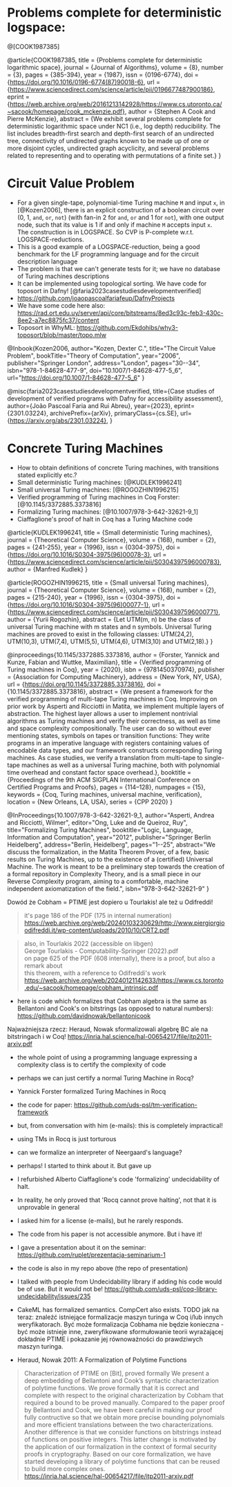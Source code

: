 # Problems complete for deterministic logspace:
@[COOK1987385]

@article{COOK1987385,
title = {Problems complete for deterministic logarithmic space},
journal = {Journal of Algorithms},
volume = {8},
number = {3},
pages = {385-394},
year = {1987},
issn = {0196-6774},
doi = {https://doi.org/10.1016/0196-6774(87)90018-6},
url = {https://www.sciencedirect.com/science/article/pii/0196677487900186},
eprint = {https://web.archive.org/web/20161213142928/https://www.cs.utoronto.ca/~sacook/homepage/cook_mckenzie.pdf},
author = {Stephen A Cook and Pierre McKenzie},
abstract = {We exhibit several problems complete for deterministic logarithmic space under NC1 (i.e., log depth) reducibility. The list includes breadth-first search and depth-first search of an undirected tree, connectivity of undirected graphs known to be made up of one or more disjoint cycles, undirected graph acyclicity, and several problems related to representing and to operating with permutations of a finite set.}
}

# Circuit Value Problem
- For a given single-tape, polynomial-time Turing machine `M` and input `x`, in [@Kozen2006], there is an explicit construction of a boolean circuit over (0, 1, `and`, `or`, `not`) (with fan-in 2 for `and`, `or` and 1 for `not`), with one output node, such that its value is 1 if and only if machine `M` accepts input `x`. The construction is in LOGSPACE. So CVP is P-complete w.r.t. LOGSPACE-reductions.
- This is a good example of a LOGSPACE-reduction, being a good benchmark for the LF programming language and for the circuit description language
- The problem is that we can't generate tests for it; we have no database of Turing machines descriptions
- It can be implemented using topological sorting. We have code for toposort in Dafny! [@faria2023casestudiesdevelopmentverified]
- https://github.com/joaopascoalfariafeup/DafnyProjects
- We have some code here also: https://rad.ort.edu.uy/server/api/core/bitstreams/8ed3c93c-feb3-430c-8ee2-a7ec8875fc37/content 
- Toposort in WhyML: https://github.com/Ekdohibs/why3-toposort/blob/master/topo.mlw 


@Inbook{Kozen2006,
author="Kozen, Dexter C.",
title="The Circuit Value Problem",
bookTitle="Theory of Computation",
year="2006",
publisher="Springer London",
address="London",
pages="30--34",
isbn="978-1-84628-477-9",
doi="10.1007/1-84628-477-5_6",
url="https://doi.org/10.1007/1-84628-477-5_6"
}

@misc{faria2023casestudiesdevelopmentverified,
      title={Case studies of development of verified programs with Dafny for accessibility assessment}, 
      author={João Pascoal Faria and Rui Abreu},
      year={2023},
      eprint={2301.03224},
      archivePrefix={arXiv},
      primaryClass={cs.SE},
      url={https://arxiv.org/abs/2301.03224}, 
}





# Concrete Turing Machines
- How to obtain definitions of concrete Turing machines, with transitions stated explicitly etc.?
- Small deterministic Turing machines: [@KUDLEK1996241]
- Small universal Turing machines: [@ROGOZHIN1996215]
- Verified programming of Turing machines in Coq Forster: [@10.1145/3372885.3373816]
- Formalizing Turing machines: [@10.1007/978-3-642-32621-9_1]
- Ciaffaglione's proof of halt in Coq has a Turing Machine code

@article{KUDLEK1996241,
title = {Small deterministic Turing machines},
journal = {Theoretical Computer Science},
volume = {168},
number = {2},
pages = {241-255},
year = {1996},
issn = {0304-3975},
doi = {https://doi.org/10.1016/S0304-3975(96)00078-3},
url = {https://www.sciencedirect.com/science/article/pii/S0304397596000783},
author = {Manfred Kudlek}
}

@article{ROGOZHIN1996215,
title = {Small universal Turing machines},
journal = {Theoretical Computer Science},
volume = {168},
number = {2},
pages = {215-240},
year = {1996},
issn = {0304-3975},
doi = {https://doi.org/10.1016/S0304-3975(96)00077-1},
url = {https://www.sciencedirect.com/science/article/pii/S0304397596000771},
author = {Yurii Rogozhin},
abstract = {Let UTM(m, n) be the class of universal Turing machine with m states and n symbols. Universal Turing machines are proved to exist in the following classes: UTM(24,2), UTM(10,3), UTM(7,4), UTM(5,5), UTM(4,6), UTM(3,10) and UTM(2,18).}
}

@inproceedings{10.1145/3372885.3373816,
author = {Forster, Yannick and Kunze, Fabian and Wuttke, Maximilian},
title = {Verified programming of Turing machines in Coq},
year = {2020},
isbn = {9781450370974},
publisher = {Association for Computing Machinery},
address = {New York, NY, USA},
url = {https://doi.org/10.1145/3372885.3373816},
doi = {10.1145/3372885.3373816},
abstract = {We present a framework for the verified programming of multi-tape Turing machines in Coq. Improving on prior work by Asperti and Ricciotti in Matita, we implement multiple layers of abstraction. The highest layer allows a user to implement nontrivial algorithms as Turing machines and verify their correctness, as well as time and space complexity compositionally. The user can do so without ever mentioning states, symbols on tapes or transition functions: They write programs in an imperative language with registers containing values of encodable data types, and our framework constructs corresponding Turing machines.  As case studies, we verify a translation from multi-tape to single-tape machines as well as a universal Turing machine, both with polynomial time overhead and constant factor space overhead.},
booktitle = {Proceedings of the 9th ACM SIGPLAN International Conference on Certified Programs and Proofs},
pages = {114–128},
numpages = {15},
keywords = {Coq, Turing machines, universal machine, verification},
location = {New Orleans, LA, USA},
series = {CPP 2020}
}

@InProceedings{10.1007/978-3-642-32621-9_1,
author="Asperti, Andrea
and Ricciotti, Wilmer",
editor="Ong, Luke
and de Queiroz, Ruy",
title="Formalizing Turing Machines",
booktitle="Logic, Language, Information and Computation",
year="2012",
publisher="Springer Berlin Heidelberg",
address="Berlin, Heidelberg",
pages="1--25",
abstract="We discuss the formalization, in the Matita Theorem Prover, of a few, basic results on Turing Machines, up to the existence of a (certified) Universal Machine. The work is meant to be a preliminary step towards the creation of a formal repository in Complexity Theory, and is a small piece in our Reverse Complexity program, aiming to a comfortable, machine independent axiomatization of the field.",
isbn="978-3-642-32621-9"
}







Dowód że Cobham = PTIME jest dopiero u Tourlakis! ale też u Odifreddi!

> it's page 186 of the PDF (175 in internal numeration)  
> https://web.archive.org/web/20240103230629/http://www.piergiorgioodifreddi.it/wp-content/uploads/2010/10/CRT2.pdf  

> also, in Tourlakis 2022 (accessible on libgen)  
> George Tourlakis - Computability-Springer (2022).pdf  
> on page 625 of the PDF (608 internally), there is a proof, but also a remark about  
> this theorem, with a reference to Odifreddi's work
https://web.archive.org/web/20240121142633/https://www.cs.toronto.edu/~sacook/homepage/cobham_intrinsic.pdf


- here is code which formalizes that Cobham algebra is the same as Bellantoni and Cook's on bitstrings (as opposed to natural numbers): 
https://github.com/davidnowak/bellantonicook


Najważniejsza rzecz:
Heraud, Nowak sformalizowali algebrę BC ale na bitstringach i w Coq!
https://inria.hal.science/hal-00654217/file/itp2011-arxiv.pdf


- the whole point of using a programming language expressing a complexity class is to certify the complexity of code
- perhaps we can just certify a normal Turing Machine in Rocq?
- Yannick Forster formalized Turing Machines in Rocq
- the code for paper: https://github.com/uds-psl/tm-verification-framework
- but, from conversation with him (e-mails): this is completely impractical!
- using TMs in Rocq is just torturous
- can we formalize an interpreter of Neergaard's language?
- perhaps! I started to think about it. But gave up

- I refurbished Alberto Ciaffaglione's code 'formalizing' undecidability of halt.
- In reality, he only proved that 'Rocq cannot prove halting', not that it is unprovable in general
- I asked him for a license (e-mails), but he rarely responds.
- The code from his paper is not accessible anymore. But i have it!
- I gave a presentation about it on the seminar: https://github.com/ruplet/prezentacja-seminarium-1
- the code is also in my repo above (the repo of presentation)
- I talked with people from Undecidability library if adding his code would be of use. But it would not be! https://github.com/uds-psl/coq-library-undecidability/issues/235

- CakeML has formalized semantics. CompCert also exists.
TODO jak na teraz:
znaleźć istniejące formalizacje maszyn turinga w Coq i/lub innych weryfikatorach.
Być może formalizacja Cobhama nie będzie konieczna - być może istnieje inne,
zweryfikowane sformułowanie teorii wyrażającej dokładnie PTIME i pokazanie jej
równoważności do prawdziwych maszyn turinga.

- Heraud, Nowak 2011: A Formalization of Polytime Functions
> Characterization of PTIME on [Bit], proved formally
> We present a deep embedding of Bellantoni and Cook’s syntactic characterization of polytime functions. We prove formally that it is correct and complete with respect to the original characterization by Cobham that required a bound to be proved manually. Compared to the paper proof
by Bellantoni and Cook, we have been careful in making our proof fully contructive so that we obtain more precise bounding polynomials and more efficient translations between the two characterizations. Another difference is that we consider functions on bitstrings instead of functions on positive integers. This latter change is motivated by the application of our formalization in the context of formal security proofs in cryptography. Based on our core formalization, we have started developing a library of polytime functions that can be reused to build more complex ones.  
> https://inria.hal.science/hal-00654217/file/itp2011-arxiv.pdf

